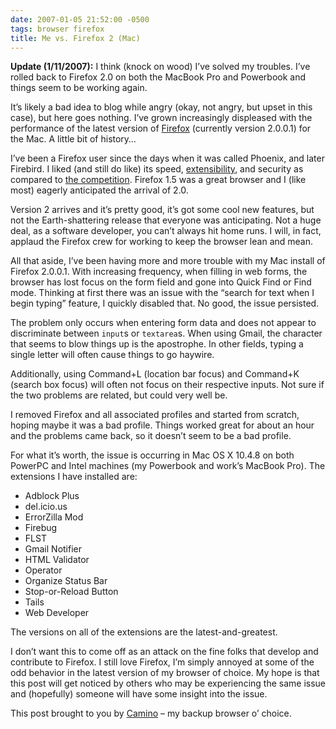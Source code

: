 ```yaml
---
date: 2007-01-05 21:52:00 -0500
tags: browser firefox
title: Me vs. Firefox 2 (Mac)
---
```


**Update (1/11/2007):** I think (knock on wood) I’ve solved my troubles. I’ve rolled back to Firefox 2.0 on both the MacBook Pro and Powerbook and things seem to be working again.

It’s likely a bad idea to blog while angry (okay, not angry, but upset in this case), but here goes nothing. I’ve grown increasingly displeased with the performance of the latest version of [Firefox](http://www.mozilla.com/en-US/firefox/) (currently version 2.0.0.1) for the Mac. A little bit of history…

I’ve been a Firefox user since the days when it was called Phoenix, and later Firebird. I liked (and still do like) its speed, [extensibility](https://addons.mozilla.org/), and security as compared to [the competition](http://www.microsoft.com/windows/ie/default.mspx). Firefox 1.5 was a great browser and I (like most) eagerly anticipated the arrival of 2.0.

Version 2 arrives and it’s pretty good, it’s got some cool new features, but not the Earth-shattering release that everyone was anticipating. Not a huge deal, as a software developer, you can’t always hit home runs. I will, in fact, applaud the Firefox crew for working to keep the browser lean and mean.

All that aside, I’ve been having more and more trouble with my Mac install of Firefox 2.0.0.1. With increasing frequency, when filling in web forms, the browser has lost focus on the form field and gone into Quick Find or Find mode. Thinking at first there was an issue with the “search for text when I begin typing” feature, I quickly disabled that. No good, the issue persisted.

The problem only occurs when entering form data and does not appear to discriminate between `input`s or `textarea`s. When using Gmail, the character that seems to blow things up is the apostrophe. In other fields, typing a single letter will often cause things to go haywire.

Additionally, using Command+L (location bar focus) and Command+K (search box focus) will often not focus on their respective inputs. Not sure if the two problems are related, but could very well be.

I removed Firefox and all associated profiles and started from scratch, hoping maybe it was a bad profile. Things worked great for about an hour and the problems came back, so it doesn’t seem to be a bad profile.

For what it’s worth, the issue is occurring in Mac OS X 10.4.8 on both PowerPC and Intel machines (my Powerbook and work’s MacBook Pro). The extensions I have installed are:

- Adblock Plus
- del.icio.us
- ErrorZilla Mod
- Firebug
- FLST
- Gmail Notifier
- HTML Validator
- Operator
- Organize Status Bar
- Stop-or-Reload Button
- Tails
- Web Developer

The versions on all of the extensions are the latest-and-greatest.

I don’t want this to come off as an attack on the fine folks that develop and contribute to Firefox. I still love Firefox, I’m simply annoyed at some of the odd behavior in the latest version of my browser of choice. My hope is that this post will get noticed by others who may be experiencing the same issue and (hopefully) someone will have some insight into the issue.

This post brought to you by [Camino](http://www.caminobrowser.org/) – my backup browser o’ choice.